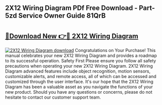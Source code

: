 ## 2X12 Wiring Diagram PDf Free Download - Part-5zd Service Owner Guide 81QrB

# <h2><a href="http://dfm4b1h.blite.top/?on=2X12+Wiring+Diagram">🔗Download New 👉🔴 2X12 Wiring Diagram</a></h2>

[![2X12 Wiring Diagram download](https://i.imgur.com/lujVjoI.png)](http://dfm4b1h.blite.top/?on=2X12+Wiring+Diagram)
Congratulations on Your Purchase! This manual celebrates your new 2X12 Wiring Diagram and provides a roadmap to its successful operation. Safety First Please ensure you follow all safety precautions when operating your new 2X12 Wiring Diagram. 2X12 Wiring Diagram advanced features include object recognition, motion sensors, customizable alerts, and remote access, all of which can be accessed and customized through the user interface. It's our hope that the 2X12 Wiring Diagram has been a valuable asset as you navigate the functions of your new product. Should you have any questions or concerns, please do not hesitate to contact our customer support team.

